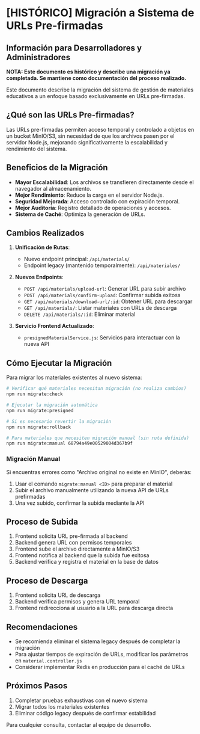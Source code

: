 # [HISTÓRICO] Migración a Sistema de URLs Pre-firmadas

## Información para Desarrolladores y Administradores

**NOTA: Este documento es histórico y describe una migración ya completada. Se mantiene como documentación del proceso realizado.**

Este documento describe la migración del sistema de gestión de materiales educativos a un enfoque basado exclusivamente en URLs pre-firmadas.

## ¿Qué son las URLs Pre-firmadas?

Las URLs pre-firmadas permiten acceso temporal y controlado a objetos en un bucket MinIO/S3, sin necesidad de que los archivos pasen por el servidor Node.js, mejorando significativamente la escalabilidad y rendimiento del sistema.

## Beneficios de la Migración

- **Mayor Escalabilidad**: Los archivos se transfieren directamente desde el navegador al almacenamiento.
- **Mejor Rendimiento**: Reduce la carga en el servidor Node.js.
- **Seguridad Mejorada**: Acceso controlado con expiración temporal.
- **Mejor Auditoría**: Registro detallado de operaciones y accesos.
- **Sistema de Caché**: Optimiza la generación de URLs.

## Cambios Realizados

1. **Unificación de Rutas**: 
   - Nuevo endpoint principal: `/api/materials/`
   - Endpoint legacy (mantenido temporalmente): `/api/materiales/`

2. **Nuevos Endpoints**:
   - `POST /api/materials/upload-url`: Generar URL para subir archivo
   - `POST /api/materials/confirm-upload`: Confirmar subida exitosa
   - `GET /api/materials/download-url/:id`: Obtener URL para descargar
   - `GET /api/materials/`: Listar materiales con URLs de descarga
   - `DELETE /api/materials/:id`: Eliminar material

3. **Servicio Frontend Actualizado**:
   - `presignedMaterialService.js`: Servicios para interactuar con la nueva API

## Cómo Ejecutar la Migración

Para migrar los materiales existentes al nuevo sistema:

```bash
# Verificar qué materiales necesitan migración (no realiza cambios)
npm run migrate:check

# Ejecutar la migración automática
npm run migrate:presigned

# Si es necesario revertir la migración
npm run migrate:rollback

# Para materiales que necesiten migración manual (sin ruta definida)
npm run migrate:manual 68794a49e00529004d367b9f
```

### Migración Manual

Si encuentras errores como "Archivo original no existe en MinIO", deberás:

1. Usar el comando `migrate:manual <ID>` para preparar el material
2. Subir el archivo manualmente utilizando la nueva API de URLs prefirmadas
3. Una vez subido, confirmar la subida mediante la API

## Proceso de Subida

1. Frontend solicita URL pre-firmada al backend
2. Backend genera URL con permisos temporales
3. Frontend sube el archivo directamente a MinIO/S3
4. Frontend notifica al backend que la subida fue exitosa
5. Backend verifica y registra el material en la base de datos

## Proceso de Descarga

1. Frontend solicita URL de descarga
2. Backend verifica permisos y genera URL temporal
3. Frontend redirecciona al usuario a la URL para descarga directa

## Recomendaciones

- Se recomienda eliminar el sistema legacy después de completar la migración
- Para ajustar tiempos de expiración de URLs, modificar los parámetros en `material.controller.js`
- Considerar implementar Redis en producción para el caché de URLs

## Próximos Pasos

1. Completar pruebas exhaustivas con el nuevo sistema
2. Migrar todos los materiales existentes
3. Eliminar código legacy después de confirmar estabilidad

Para cualquier consulta, contactar al equipo de desarrollo.
